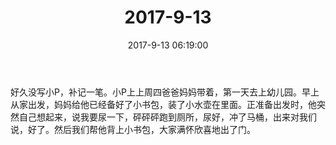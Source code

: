 ﻿---
title: "2017-9-13"
date: 2017-9-13 06:19:00
tags:
categories: 爸爸
---
好久没写小P，补记一笔。小P上上周四爸爸妈妈带着，第一天去上幼儿园。早上从家出发，妈妈给他已经备好了小书包，装了小水壶在里面。正准备出发时，他突然自己想起来，说我要尿一下，砰砰砰跑到厕所，尿好，冲了马桶，出来对我们说，好了。然后我们帮他背上小书包，大家满怀欣喜地出了门。 ​​​​ 